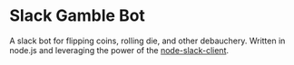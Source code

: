 # Slack Gamble Bot

A slack bot for flipping coins, rolling die, and other debauchery.
Written in node.js and leveraging the power of the [node-slack-client](https://github.com/slackhq/node-slack-client).